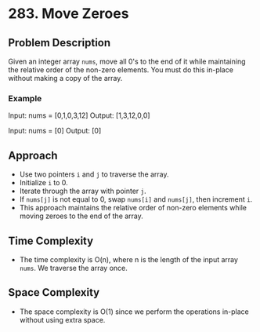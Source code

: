 # 283. Move Zeroes

## Problem Description
Given an integer array `nums`, move all 0's to the end of it while maintaining the relative order of the non-zero elements. You must do this in-place without making a copy of the array.

### Example
Input: nums = [0,1,0,3,12]
Output: [1,3,12,0,0]

Input: nums = [0]
Output: [0]

## Approach
- Use two pointers `i` and `j` to traverse the array.
- Initialize `i` to 0.
- Iterate through the array with pointer `j`.
- If `nums[j]` is not equal to 0, swap `nums[i]` and `nums[j]`, then increment `i`.
- This approach maintains the relative order of non-zero elements while moving zeroes to the end of the array.

## Time Complexity
- The time complexity is O(n), where n is the length of the input array `nums`. We traverse the array once.

## Space Complexity
- The space complexity is O(1) since we perform the operations in-place without using extra space.
